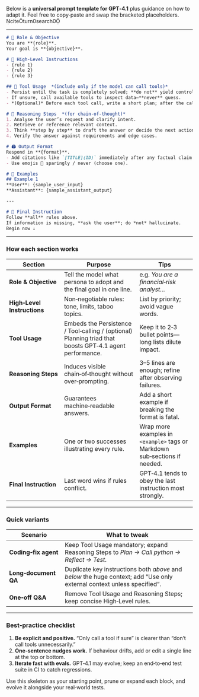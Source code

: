 Below is a **universal prompt template for GPT‑4.1** plus guidance on how to adapt it.
Feel free to copy‑paste and swap the bracketed placeholders. citeturn0search0

---

```markdown
# 💼 Role & Objective
You are **{role}**.
Your goal is **{objective}**.

# 📜 High‑Level Instructions
- {rule 1}
- {rule 2}
- {rule 3}

## 🔧 Tool Usage  *(include only if the model can call tools)*
- Persist until the task is completely solved; **do not** yield control early.
- If unsure, call available tools to inspect data—**never** guess.
- *(Optional)* Before each tool call, write a short plan; after the call, reflect on the result.

# 🧩 Reasoning Steps  *(for chain‑of‑thought)*
1. Analyse the user’s request and clarify intent.
2. Retrieve or reference relevant context.
3. Think **step by step** to draft the answer or decide the next action.
4. Verify the answer against requirements and edge cases.

# 🖨️ Output Format
Respond in **{format}**.
- Add citations like `[TITLE](ID)` immediately after any factual claim.
- Use emojis 🎯 sparingly / never (choose one).

# 📝 Examples
## Example 1
**User**: {sample_user_input}
**Assistant**: {sample_assistant_output}

---

# 🚀 Final Instruction
Follow **all** rules above.
If information is missing, **ask the user**; do *not* hallucinate.
Begin now ↓
```

---

### How each section works

| Section | Purpose | Tips |
|---------|---------|------|
| **Role & Objective** | Tell the model what persona to adopt and the final goal in one line. | e.g. *You are a financial‑risk analyst…* |
| **High‑Level Instructions** | Non‑negotiable rules: tone, limits, taboo topics. | List by priority; avoid vague words. |
| **Tool Usage** | Embeds the Persistence / Tool‑calling / (optional) Planning triad that boosts GPT‑4.1 agent performance. | Keep it to 2‑3 bullet points—long lists dilute impact. |
| **Reasoning Steps** | Induces visible chain‑of‑thought without over‑prompting. | 3–5 lines are enough; refine after observing failures. |
| **Output Format** | Guarantees machine‑readable answers. | Add a short example if breaking the format is fatal. |
| **Examples** | One or two successes illustrating every rule. | Wrap more examples in `<example>` tags or Markdown sub‑sections if needed. |
| **Final Instruction** | Last word wins if rules conflict. | GPT‑4.1 tends to obey the last instruction most strongly. |

---

### Quick variants

| Scenario | What to tweak |
|----------|---------------|
| **Coding‑fix agent** | Keep Tool Usage mandatory; expand Reasoning Steps to *Plan → Call python → Reflect → Test*. |
| **Long‑document QA** | Duplicate key instructions both *above* and *below* the huge context; add “Use only external context unless specified”. |
| **One‑off Q&A** | Remove Tool Usage and Reasoning Steps; keep concise High‑Level rules. |

---

### Best‑practice checklist

1. **Be explicit and positive.** “Only call a tool if sure” is clearer than “don’t call tools unnecessarily.”
2. **One‑sentence nudges work.** If behaviour drifts, add or edit a single line at the top or bottom.
3. **Iterate fast with evals.** GPT‑4.1 may evolve; keep an end‑to‑end test suite in CI to catch regressions.

Use this skeleton as your starting point, prune or expand each block, and evolve it alongside your real‑world tests.
